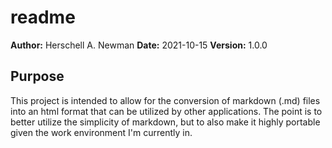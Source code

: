 # readme

**Author:** Herschell A. Newman
**Date:** 2021-10-15
**Version:** 1.0.0

## Purpose

This project is intended to allow for the conversion of markdown (.md) files into an html format that can be utilized by other applications. The point is to better utilize the simplicity of markdown, but to also make it highly portable given the work environment I'm currently in.
